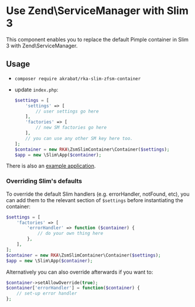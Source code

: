 # Use Zend\ServiceManager with Slim 3

This component enables you to replace the default Pimple container in Slim 3
with Zend\ServiceManager.

## Usage

* `composer require akrabat/rka-slim-zfsm-container`
* update `index.php`:

    ```php
    $settings = [
        'settings' => [
            // user settings go here
        ],
        'factories' => [
            // new SM factories go here
        ],
        // you can use any other SM key here too.
    ];
    $container = new RKA\ZsmSlimContainer\Container($settings);
    $app = new \Slim\App($container);
    ```


There is also an [example application][1].

### Overriding Slim's defaults

To override the default Slim handlers (e.g. errorHandler, notFound, etc), you
can add them to the relevant section of `$settings` before instantiating the
container:

```php
$settings = [
    'factories' => [
        'errorHandler' => function ($container) {
            // do your own thing here
        },
    ],
];
$container = new RKA\ZsmSlimContainer\Container($settings);
$app = new \Slim\App($container);
```

Alternatively you can also override afterwards if you want to:

```php
$container->setAllowOverride(true);
$container['errorHandler'] = function($container) {
	// set-up error handler
};
```


[1]: https://github.com/akrabat/rka-slim-zfsm-container/blob/master/example-app/index.php
